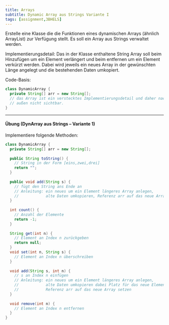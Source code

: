```yaml
---
title: Arrays
subtitle: Dynamic Array aus Strings Variante I
tags: [assignment,3BHELS]
---
```


Erstelle eine Klasse die die Funktionen eines dynamischen Arrays (ähnlich ArrayList) zur Verfügung stellt. Es soll ein Array aus Strings verwaltet werden.

Implementierungsdetail: Das in der Klasse enthaltene String Array soll beim Hinzufügen um ein Element verlängert und beim entfernen um ein Element verkürzt werden. Dabei wird jeweils ein neues Array in der gewünschten Länge angelegt und die bestehenden Daten umkopiert.

Code-Basis:

```java
class DynamicArray {
  private String[] arr = new String[];
  // das Array ist ein verstecktes Implementierungsdetail und daher nach
  // außen nicht sichtbar.
}
```





---

#### Übung (DynArray aus Strings – Variante 1)

Implementiere folgende Methoden:

```java
class DynamicArray {
  private String[] arr = new String[];
  
  public String toString() {
    // String in der Form [eins,zwei,drei]
    return "";
  }
  
  public void add(String s) {
    // fügt den String ans Ende an
    // Anleitung: ein neues um ein Element längeres Array anlegen, 
    //            alte Daten umkopieren, Referenz arr auf das neue Array setzen
  }
  
  int count() {
    // Anzahl der Elemente
    return -1;
  }
  
  String get(int n) {
    // Element an Index n zurückgeben
    return null;
  }
  void set(int n, String s) {
    // Element an Index n überschreiben
  }
  
  void add(String s, int n) {
    // s an Index n einfügen
    // Anleitung: ein neues um ein Element längeres Array anlegen, 
    //            alte Daten umkopieren dabei Platz für das neue Element lassen,
    //            Referenz arr auf das neue Array setzen
  }
  
  void remove(int n) {
    // Element an Index n entfernen
  }
}
```